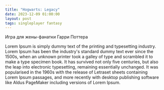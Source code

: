 ```yaml
---
title: "Hogwarts: Legacy"
date: 2023-12-09 01:00:00
layout: post
tags: singleplayer fantasy
---
```


Игра для жены-фанатки Гарри Поттера

Lorem Ipsum is simply dummy text of the printing and typesetting industry. Lorem Ipsum has been the industry's standard dummy text ever since the 1500s, when an unknown printer took a galley of type and scrambled it to make a type specimen book. It has survived not only five centuries, but also the leap into electronic typesetting, remaining essentially unchanged. It was popularised in the 1960s with the release of Letraset sheets containing Lorem Ipsum passages, and more recently with desktop publishing software like Aldus PageMaker including versions of Lorem Ipsum.

